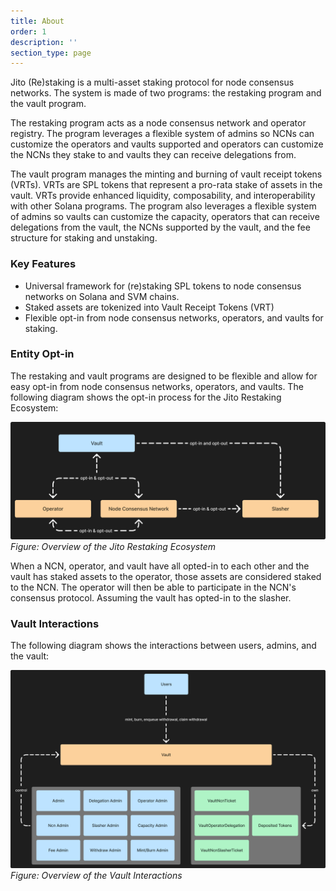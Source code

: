 ```yaml
---
title: About
order: 1
description: ''
section_type: page
---
```


Jito (Re)staking is a multi-asset staking protocol for node consensus networks. The system is made of two programs: the
restaking program and the vault program.

The restaking program acts as a node consensus network and operator registry. The program leverages a flexible system of
admins so NCNs can customize the operators and vaults supported and operators can customize the NCNs they stake to and vaults
they can receive delegations from.

The vault program manages the minting and burning of vault receipt tokens (VRTs). VRTs are SPL tokens that represent
a pro-rata stake of assets in the vault. VRTs provide enhanced liquidity, composability, and interoperability with other
Solana programs. The program also leverages a flexible system of admins so vaults can customize the capacity, operators
that can receive delegations from the vault, the NCNs supported by the vault, and the fee structure for staking and unstaking.

### Key Features

- Universal framework for (re)staking SPL tokens to node consensus networks on Solana and SVM chains.
- Staked assets are tokenized into Vault Receipt Tokens (VRT)
- Flexible opt-in from node consensus networks, operators, and vaults for staking.

### Entity Opt-in

The restaking and vault programs are designed to be flexible and allow for easy opt-in from node consensus networks,
operators, and vaults. The following diagram shows the opt-in process for the Jito Restaking Ecosystem:

![alt text](/shared/images/restaking/opt_in.png)
*Figure: Overview of the Jito Restaking Ecosystem*

When a NCN, operator, and vault have all opted-in to each other and the vault has staked assets to the operator, those
assets are considered staked to the NCN. The operator will then be able to participate in the NCN's consensus protocol.
Assuming the vault has opted-in to the slasher.

### Vault Interactions

The following diagram shows the interactions between users, admins, and the vault:

![Vault interactions](/shared/images/restaking/vault_interactions.png)
*Figure: Overview of the Vault Interactions*
